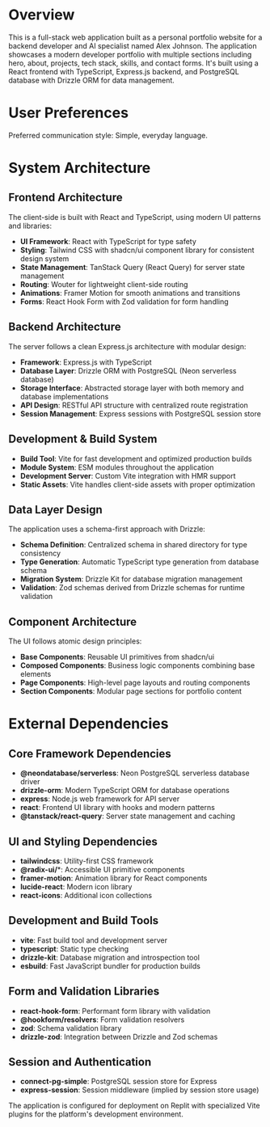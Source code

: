 # Overview

This is a full-stack web application built as a personal portfolio website for a backend developer and AI specialist named Alex Johnson. The application showcases a modern developer portfolio with multiple sections including hero, about, projects, tech stack, skills, and contact forms. It's built using a React frontend with TypeScript, Express.js backend, and PostgreSQL database with Drizzle ORM for data management.

# User Preferences

Preferred communication style: Simple, everyday language.

# System Architecture

## Frontend Architecture
The client-side is built with React and TypeScript, using modern UI patterns and libraries:
- **UI Framework**: React with TypeScript for type safety
- **Styling**: Tailwind CSS with shadcn/ui component library for consistent design system
- **State Management**: TanStack Query (React Query) for server state management
- **Routing**: Wouter for lightweight client-side routing
- **Animations**: Framer Motion for smooth animations and transitions
- **Forms**: React Hook Form with Zod validation for form handling

## Backend Architecture
The server follows a clean Express.js architecture with modular design:
- **Framework**: Express.js with TypeScript
- **Database Layer**: Drizzle ORM with PostgreSQL (Neon serverless database)
- **Storage Interface**: Abstracted storage layer with both memory and database implementations
- **API Design**: RESTful API structure with centralized route registration
- **Session Management**: Express sessions with PostgreSQL session store

## Development & Build System
- **Build Tool**: Vite for fast development and optimized production builds
- **Module System**: ESM modules throughout the application
- **Development Server**: Custom Vite integration with HMR support
- **Static Assets**: Vite handles client-side assets with proper optimization

## Data Layer Design
The application uses a schema-first approach with Drizzle:
- **Schema Definition**: Centralized schema in shared directory for type consistency
- **Type Generation**: Automatic TypeScript type generation from database schema
- **Migration System**: Drizzle Kit for database migration management
- **Validation**: Zod schemas derived from Drizzle schemas for runtime validation

## Component Architecture
The UI follows atomic design principles:
- **Base Components**: Reusable UI primitives from shadcn/ui
- **Composed Components**: Business logic components combining base elements
- **Page Components**: High-level page layouts and routing components
- **Section Components**: Modular page sections for portfolio content

# External Dependencies

## Core Framework Dependencies
- **@neondatabase/serverless**: Neon PostgreSQL serverless database driver
- **drizzle-orm**: Modern TypeScript ORM for database operations
- **express**: Node.js web framework for API server
- **react**: Frontend UI library with hooks and modern patterns
- **@tanstack/react-query**: Server state management and caching

## UI and Styling Dependencies
- **tailwindcss**: Utility-first CSS framework
- **@radix-ui/***: Accessible UI primitive components
- **framer-motion**: Animation library for React components
- **lucide-react**: Modern icon library
- **react-icons**: Additional icon collections

## Development and Build Tools
- **vite**: Fast build tool and development server
- **typescript**: Static type checking
- **drizzle-kit**: Database migration and introspection tool
- **esbuild**: Fast JavaScript bundler for production builds

## Form and Validation Libraries
- **react-hook-form**: Performant form library with validation
- **@hookform/resolvers**: Form validation resolvers
- **zod**: Schema validation library
- **drizzle-zod**: Integration between Drizzle and Zod schemas

## Session and Authentication
- **connect-pg-simple**: PostgreSQL session store for Express
- **express-session**: Session middleware (implied by session store usage)

The application is configured for deployment on Replit with specialized Vite plugins for the platform's development environment.